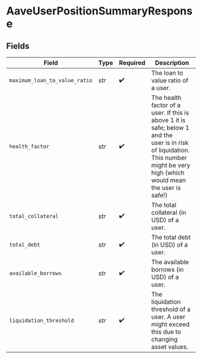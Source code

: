 # AaveUserPositionSummaryResponse


## Fields

| Field                                                                                                                                                                                           | Type                                                                                                                                                                                            | Required                                                                                                                                                                                        | Description                                                                                                                                                                                     |
| ----------------------------------------------------------------------------------------------------------------------------------------------------------------------------------------------- | ----------------------------------------------------------------------------------------------------------------------------------------------------------------------------------------------- | ----------------------------------------------------------------------------------------------------------------------------------------------------------------------------------------------- | ----------------------------------------------------------------------------------------------------------------------------------------------------------------------------------------------- |
| `maximum_loan_to_value_ratio`                                                                                                                                                                   | *str*                                                                                                                                                                                           | :heavy_check_mark:                                                                                                                                                                              | The loan to value ratio of a user.                                                                                                                                                              |
| `health_factor`                                                                                                                                                                                 | *str*                                                                                                                                                                                           | :heavy_check_mark:                                                                                                                                                                              | The health factor of a user. If this is above 1 it is safe; below 1 and the<br/>        user is in risk of liquidation. This number might be very high (which would mean the user is<br/>        safe!) |
| `total_collateral`                                                                                                                                                                              | *str*                                                                                                                                                                                           | :heavy_check_mark:                                                                                                                                                                              | The total collateral (in USD) of a user.                                                                                                                                                        |
| `total_debt`                                                                                                                                                                                    | *str*                                                                                                                                                                                           | :heavy_check_mark:                                                                                                                                                                              | The total debt (in USD) of a user.                                                                                                                                                              |
| `available_borrows`                                                                                                                                                                             | *str*                                                                                                                                                                                           | :heavy_check_mark:                                                                                                                                                                              | The available borrows (in USD) of a user.                                                                                                                                                       |
| `liquidation_threshold`                                                                                                                                                                         | *str*                                                                                                                                                                                           | :heavy_check_mark:                                                                                                                                                                              | The liquidation threshold of a user. A user might exceed this due to changing<br/>        asset values.                                                                                         |
